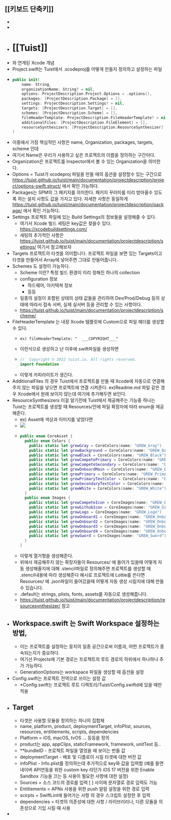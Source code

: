 ## [[키보드 단축키]]
-
-
- # [[Tuist]]
- 와 연계된 Xcode 개념
- Project.swift는 Tuist에서 .xcodeproj를 어떻게 만들지 정의하고 설정하는 파일
- ```swift
  public init(
      name: String,
      organizationName: String? = nil,
      options: ProjectDescription.Project.Options = .options(),
      packages: [ProjectDescription.Package] = [],
      settings: ProjectDescription.Settings? = nil,
      targets: [ProjectDescription.Target] = [],
      schemes: [ProjectDescription.Scheme] = [],
      fileHeaderTemplate: ProjectDescription.FileHeaderTemplate? = nil,
      additionalFiles: [ProjectDescription.FileElement] = [],
      resourceSynthesizers: [ProjectDescription.ResourceSynthesizer] = .default
  )
  ```
- 이중에서 가장 핵심적인 사항은 name, Organization, packages, targets, scheme 인데
- 여기서 Name은 우리가 사용하고 싶은 프로젝트의 이름을 정의하는 구간이다.
- Organization은 프로젝트를 Inspector에서 볼 수 있는 Organization을 의미한다.
- Options = Tuist가 xcodeproj 파일을 만들 때의 옵션을 설정할수 있는 구간으로 https://tuist.github.io/tuist/main/documentation/projectdescription/project/options-swift.struct/ 에서 확인 가능하다.
- Packages는 SPM의 그 패키지를 의미한다. 패키지 꾸러미를 미리 받아올수 있도록 하는 설치 사항도 값을 가지고 있다. 자세한 사항은 동일하게 https://tuist.github.io/tuist/main/documentation/projectdescription/package/ 에서 확인 가능하다.
- Settings 프로젝트 파일에 있는 Build Settings의 정보들을 설정해줄 수 있다.
	- 여기서 Xcode 빌드 세팅은 key값은 찾을수 있다.  https://xcodebuildsettings.com/
	- 세팅의 추가적인 사항은 https://tuist.github.io/tuist/main/documentation/projectdescription/settings/ 여기서 참고해보자
- Targets 프로젝트의 타겟을 의미합니다. 프로젝트 파일을 보면 있는 Targets이고 타겟을 만들어서 Array에 넣어주면 그대로 만들어줍니다.
- Schemes 도 설정이 가능하다.
	- Scheme 이란? 특정 빌드 환경이 미리 정해진 하나의 collection
	- configuration 정보
		- 하드웨어, 아키텍쳐 정보
		- 등등
	- 일종의 설정이 포함된 상태의 상태 값들을 관리하여 Dev/Prod/Debug 등의 상태에 따라서 접속 서버, 실제 실서버 등을 관리할 수 있는 사항이다.
	- https://tuist.github.io/tuist/main/documentation/projectdescription/scheme/
- FileHeaderTemplate 는 내장 Xcode 템플릿에 Custom으로 파일 헤더를 생성할 수 있다.
	- ```
	  ex) fileHeaderTemplate: "  ___COPYRIGHT___" 
	  ```
	- 이런식으로 생성하고 난 이후에 swift파일을 생성하면
	- ```swift
	  //  Copyright © 2022 tuist.io. All rights reserved.
	  import Foundation
	  ```
	- 이렇게 카피라이트가 생긴다.
- AdditionalFiles 의 경우 Tuist에서 프로젝트를 만들 때 Xcode에 자동으로 연결해주지 않는 파일을 넣으면 프로젝트에 연결 시켜준다. ex)Readme.md 파일 같은 경우 Xcode에서 원래 보이지 않는데 여기에 추가해두면 보인다.
- ResourceSynthesizers 이걸 알기전에 Tuist에서 제공해주는 기능중 하나는 Tuist는 프로젝트를 생성할 때 Resources/안에 파일 확장자에 따라 enum을 제공해준다.
	- ex) Asset에 색상과 이미지를 넣었다면
	- ![](https://blog.kakaocdn.net/dn/xWm5L/btrJAnYFnOG/L3QW02o1Ez4rkQRJrUJPH0/img.png)
	- ```swift
	  public enum CoreAsset {
	    public enum Colors {
	      public static let grewGray = CoreColors(name: "GREW_Gray")
	      public static let grewBackground = CoreColors(name: "GREW_Background")
	      public static let grewBlack = CoreColors(name: "GREW_Black")
	      public static let grewCompetePrimary = CoreColors(name: "GREW_CompetePrimary")
	      public static let grewCompeteSecondary = CoreColors(name: "GREW_CompeteSecondary")
	      public static let grewOnboardMain = CoreColors(name: "GREW_OnboardMain")
	      public static let grewPrimary = CoreColors(name: "GREW_Primary")
	      public static let grewPrimaryTextColor = CoreColors(name: "GREW_PrimaryTextColor")
	      public static let grewSecondaryTextColor = CoreColors(name: "GREW_SecondaryTextColor")
	      public static let grewWhite = CoreColors(name: "GREW_White")
	    }
	    public enum Images {
	      public static let grewCompeteIcon = CoreImages(name: "GREW_CompeteIcon")
	      public static let grewGithubIcon = CoreImages(name: "GREW_GithubIcon")
	      public static let grewLogo = CoreImages(name: "GREW_Logo")
	      public static let grewOnboard1 = CoreImages(name: "GREW_Onboard1")
	      public static let grewOnboard2 = CoreImages(name: "GREW_Onboard2")
	      public static let grewOnboard3 = CoreImages(name: "GREW_Onboard3")
	      public static let grewOnboard4 = CoreImages(name: "GREW_Onboard4")
	      public static let grewSword = CoreImages(name: "GREW_Sword")
	    }
	  }
	  ```
	- 이렇게 열거형을 생성해준다.
	- 위에서 제공해주지 않는 확장자들이 Resources/ 에 들어가 있을때 
	  어떻게 자동 생성해줄지에 대해 .stencil파일로 정의해주면 프로젝트를 생성할 때 .stencil내용에 따라 생성해준다 
	  예시로 프로젝트에 Lottie를 쓴다면 Resources/ 에 .json파일이 들어갔을때 어떻게 자동 생성 시킬지에 대해 만들 수 있습니다.
	- .default는 strings, plists, fonts, assets를 자동으로 생성해줍니다.
	- https://tuist.github.io/tuist/main/documentation/projectdescription/resourcesynthesizer/ 참고
- ## Workspace.swift 는 Swift Workspace 설정하는 방법,
	- 이는 프로젝트를 설정하는 뭉치의 일종 공간으로써 이름과, 어떤 프로젝트가 종속되는지가 중요하다.
	- 여기선 Projects에 기본 경로는 프로젝트의 루트 경로의 하위에서 하나하나 추가 가능하다.
	- GenerationOptions는 workspace 파일을 생성할 때 옵션을 설정
- Config.swift는 프로젝트 전역으로 쓰이는 설정 값
	- *Config.swift는 프로젝트 루트 디렉토리/Tuist/Config.swiftd에 있을 때만 적용
- ## Target
	- 타겟은 사용할 모듈을 정의하는 하나의 집합체
	- name, platform, product, deploymentTarget, infoPlist, sources, resources, entitlements, scripts, dependencies
	- Platform = iOS, macOS, tvOS ... 등등을 정의
	- product는 app, appClips, staticFramework, framework, unitTest 등..
	- **bundleID - 프로젝트 파일을 열었을 때 보이는 번들 값
	- deploymentTarget - 배포 및 디플로이 시킬 타겟에 대한 버전 값
	- infoPlist - Info.plist를 정의하는데 추가적으로 key와 값을 입력함 (예를 들면 네이버 API연동을 위한 custom key 라던가 iOS 17 버전을 위한 Enable Sandbox 기능을 끄는 등 사용이 필요한 사항에 대한 설정)
	- Sources = 소스 코드의 경로를 입력 [ ] 사이에 문자열로 경로 입력도 가능
	- Entitlements = APNs 사용을 위한 push 알람 설정을 위한 경로 입력
	- scirpts = SwiftLint에 들어가는 사항 의 경우 스크립트 설정한 후 입력
	- dependencies = 타겟의 의존성에 대한 사항 / 라이브러리나, 다른 모듈을 의존성으로 기입 시킬 때 사용
-